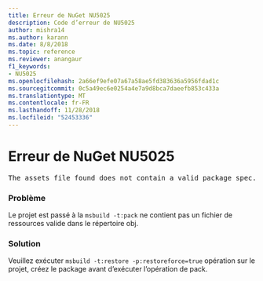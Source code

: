 ```yaml
---
title: Erreur de NuGet NU5025
description: Code d’erreur de NU5025
author: mishra14
ms.author: karann
ms.date: 8/8/2018
ms.topic: reference
ms.reviewer: anangaur
f1_keywords:
- NU5025
ms.openlocfilehash: 2a66ef9efe07a67a58ae5fd383636a5956fdad1c
ms.sourcegitcommit: 0c5a49ec6e0254a4e7a9d8bca7daeefb853c433a
ms.translationtype: MT
ms.contentlocale: fr-FR
ms.lasthandoff: 11/28/2018
ms.locfileid: "52453336"
---
```

# <a name="nuget-error-nu5025"></a>Erreur de NuGet NU5025
<pre>The assets file found does not contain a valid package spec. Try restoring the project again. The location of the assets file is F:\project\obj\project.assets.json.</pre>

### <a name="issue"></a>Problème

Le projet est passé à la `msbuild -t:pack` ne contient pas un fichier de ressources valide dans le répertoire obj.


### <a name="solution"></a>Solution

Veuillez exécuter `msbuild -t:restore -p:restoreforce=true` opération sur le projet, créez le package avant d’exécuter l’opération de pack.

